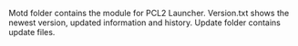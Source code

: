 Motd folder contains the module for PCL2 Launcher.
Version.txt shows the newest version, updated information and history.
Update folder contains update files.
